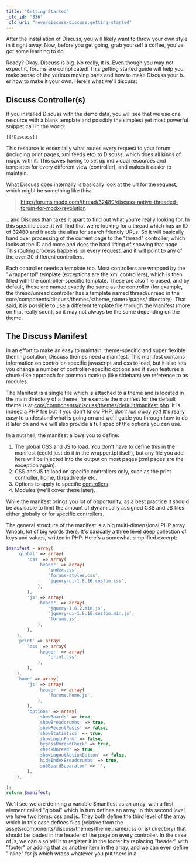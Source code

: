 ```yaml
---
title: "Getting Started"
_old_id: "826"
_old_uri: "revo/discuss/discuss.getting-started"
---
```


After the installation of Discuss, you will likely want to throw your own style in it right away. Now, before you get going, grab yourself a coffee, you've got some learning to do.

Ready? Okay. Discuss is big. No really, it is. Even though you may not expect it, forums are complicated! This getting started guide will help you make sense of the various moving parts and how to make Discuss your b.. er how to make it your own. Here's what we'll discuss:

## Discuss Controller(s)

If you installed Discuss with the demo data, you will see that we use one resource with a blank template and possibly the simplest yet most powerful snippet call in the world:

``` php 
[[!Discuss]]
```

This resource is essentially what routes every request to your forum (including print pages, xml feeds etc) to Discuss, which does all kinds of magic with it. This saves having to set up individual resources and templates for every different view (controller), and makes it easier to maintain.

What Discuss does internally is basically look at the url for the request, which might be something like this:

> <http://forums.modx.com/thread/32480/discuss-native-threaded-forum-for-modx-revolution>

.. and Discuss than takes it apart to find out what you're really looking for. In this specific case, it will find that we're looking for a thread which has an ID of 32480 and it adds the alias for search friendly URLs. So it will basically hand over processing of the current page to the "thread" controller, which looks at the ID and more and does the hard lifting of showing that page. This routing process happens on every request, and it will point to any of the over 30 different controllers.

Each controller needs a template too. Most controllers are wrapped by the "wrapper.tpl" template (exceptions are the xml controllers), which is then filled with the controller-specific template. These are also file based, and by default, these are named exactly the same as the controller (for example, the thread/unread controller has a template named thread/unread in the core/components/discuss/themes/<theme\_name>/pages/ directory). That said, it is possible to use a different template file through the Manifest (more on that really soon), so it may not always be the same depending on the theme.

## The Discuss Manifest

In an effort to make an easy to maintain, theme-specific and super flexible theming solution, Discuss themes need a manifest. This manifest contains information on controller-specific javascript and css to load, but it also lets you change a number of controller-specific options and it even features a chunk-like approach for common markup (like sidebars) we reference to as modules.

The Manifest is a single file which is attached to a theme and is located in the main directory of a theme, for example the manifest for the default theme is at [core/components/discuss/themes/default/manifest.php](https://github.com/modxcms/Discuss/blob/develop/core/components/discuss/themes/default/manifest.php). It is indeed a PHP file but if you don't know PHP, _don't run away yet_! It's really easy to understand what is going on and we'll guide you through how to do it later on and we will also provide a full spec of the options you can use.

In a nutshell, the manifest allows you to define:

1. The global CSS and JS to load. You don't have to define this in the manifest (could just do it in the wrapper.tpl itself), but any file you add here will be injected into the output on most pages (xml pages are the exception again).
2. CSS and JS to load on specific controllers only, such as the print controller, home, thread/reply etc.
3. Options to apply to specific [controllers](extras/discuss/discuss.controllers "Discuss.Controllers").
4. Modules (we'll cover these later).

While the manifest brings you lot of opportunity, as a best practice it should be advisable to limit the amount of dynamically assigned CSS and JS files either globally or for specific controllers.

The general structure of the manifest is a big multi-dimensional PHP array. Whoah, lot of big words there. It's basically a three level deep collection of keys and values, written in PHP. Here's a somewhat simplified excerpt:

``` php 
$manifest = array(
    'global' => array(
        'css' => array(
            'header' => array(
                'index.css',
                'forums-styles.css',
                'jquery-ui-1.8.16.custom.css',
            ),
        ),
        'js' => array(
            'header' => array(
                'jquery-1.6.2.min.js',
                'jquery-ui-1.8.16.custom.min.js',
                'forums.js',
            ),
        ),
    ),
    'print' => array(
        'css' => array(
            'header' => array(
                'print.css',
            ),
        ),
    ),
    'home' => array(
        'js' => array(
            'header' => array(
                'forums.home.js',
            ),
        ),
        'options' => array(
            'showBoards' => true,
            'showBreadcrumbs' => true,
            'showRecentPosts' => false,
            'showStatistics' => true,
            'showLoginForm' => false,
            'bypassUnreadCheck' => true,
            'checkUnread' => true,
            'showLogoutActionButton' => false,
            'hideIndexBreadcrumbs' => true,
            'subBoardSeparator' => '',
        ),
    ),

);
return $manifest;
```

We'll see we are defining a variable $manifest as an array, with a first element called "global" which in turn defines an array. In this second level, we have two items: css and js. They both define the third level of the array which in this case defines files (relative from the assets/components/discuss/themes/theme\_name/css or js/ directory) that should be loaded in the header of the page on every controller. In the case of js, we can also tell it to register it in the footer by replacing "header" with "footer" or adding that as another item in the array, and we can even define "inline" for js which wraps whatever you put there in a <script> tag in the header of the page. This can be useful for when your theme needs certain configuration options from settings or Discuss.

Below the global definition, we will see a print and a home controller in which we can also define css or js in the same way as with the global, but you will also find the "options" array in the home controller's bit. This contains a bunch of options that either have a true or false value, or a string value such as the subBoardSeparator option shown in the excerpt above. These are the options you will want to change to adjust behaviour of the controller. So when you're looking at the [controllers documentation](extras/discuss/discuss.controllers "Discuss.Controllers"), keep that in mind.

## Themes

Theming in MODX revolves around the core/components/discuss/themes/theme\_name/ directory and a matching assets/components/discuss/themes/theme\_name/ directory for files that need to be directly accessible (js, css and images). The core theme directory contains a "chunks" and "pages" directory by default. These files contain the html, into which content will be injected with placeholders. If you have developed a site using Wayfinder or getResources before, this concept shouldn't be entirely new for you. To choose a theme, change the **discuss.theme** setting to the name of the directory you want to use. If it doesn't exist, it will default to "default".

The files in the "pages" directory all end in .tpl, and mostly correspond directly with the name of a [controller](extras/discuss/discuss.controllers "Discuss.Controllers"), such as "board" or "thread/new". These are basically the content of the individual controllers and contain the markup specific to what controller is requested.

The special "wrapper.tpl" and "print-wrapper.tpl" are used as outer wrappers to the controller wrappers depending on the request.

Next, the files in the "chunks" directory are used for smaller bits of html and they all end in .chunk.tpl. For example the "board/disboardli.chunk.tpl" file contains the html that is used to loop over individual boards and "category/discategoryli.chunk.tpl" contains the markup for categories. Email templates can also be found here, in the "emails" subfolder.

We'll go in deeper into creating custom themes in a different tutorial.